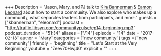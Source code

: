 +++
Description = "Jason, Mary, and PJ talk to [Kim Bannerman](http://twitter.com/kmbannerman) & [Eamon Leonard](http://twitter.com/eamonleonard) about how to start a community. We also explore who makes up a community, what separates leaders from participants, and more."
guests = ["kbannerman", "eleonard"]
podcast = "http://traffic.libsyn.com/communitypulse/ep14-beginning.mp3"
podcast_duration = "51:34"
aliases = ["/14"]
episode = "14"
date = "2017-02-13"
author = "Mary"
categories = ["new community"]
tags = ["new community"]
friendly = "beginning"
title = "Let's Start at the Very Beginning"
youtube = "Zeev70Hwj40"
explicit = ""
+++
